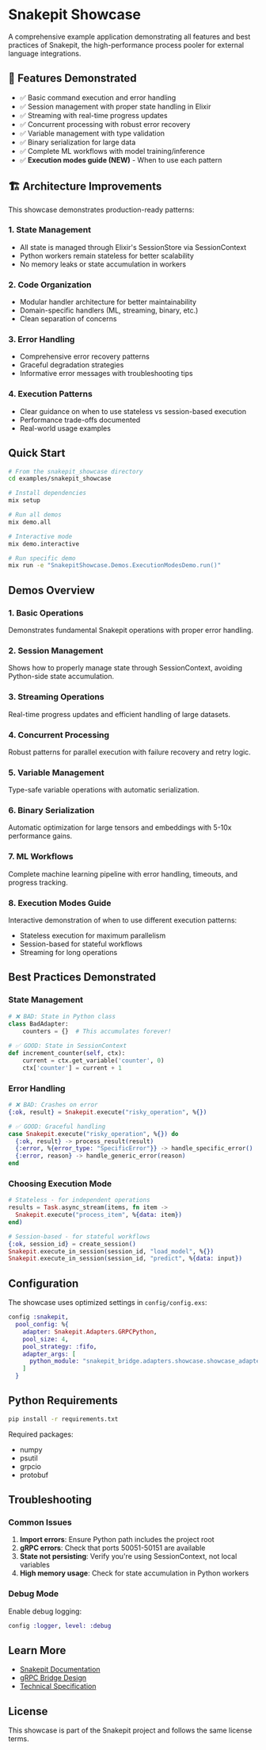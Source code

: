 # Snakepit Showcase

A comprehensive example application demonstrating all features and best practices of Snakepit, the high-performance process pooler for external language integrations.

## 🚀 Features Demonstrated

- ✅ Basic command execution and error handling
- ✅ Session management with proper state handling in Elixir
- ✅ Streaming with real-time progress updates
- ✅ Concurrent processing with robust error recovery
- ✅ Variable management with type validation
- ✅ Binary serialization for large data
- ✅ Complete ML workflows with model training/inference
- ✅ **Execution modes guide (NEW)** - When to use each pattern

## 🏗️ Architecture Improvements

This showcase demonstrates production-ready patterns:

### 1. State Management
- All state is managed through Elixir's SessionStore via SessionContext
- Python workers remain stateless for better scalability
- No memory leaks or state accumulation in workers

### 2. Code Organization
- Modular handler architecture for better maintainability
- Domain-specific handlers (ML, streaming, binary, etc.)
- Clean separation of concerns

### 3. Error Handling
- Comprehensive error recovery patterns
- Graceful degradation strategies
- Informative error messages with troubleshooting tips

### 4. Execution Patterns
- Clear guidance on when to use stateless vs session-based execution
- Performance trade-offs documented
- Real-world usage examples

## Quick Start

```bash
# From the snakepit_showcase directory
cd examples/snakepit_showcase

# Install dependencies
mix setup

# Run all demos
mix demo.all

# Interactive mode
mix demo.interactive

# Run specific demo
mix run -e "SnakepitShowcase.Demos.ExecutionModesDemo.run()"
```

## Demos Overview

### 1. Basic Operations
Demonstrates fundamental Snakepit operations with proper error handling.

### 2. Session Management
Shows how to properly manage state through SessionContext, avoiding Python-side state accumulation.

### 3. Streaming Operations
Real-time progress updates and efficient handling of large datasets.

### 4. Concurrent Processing
Robust patterns for parallel execution with failure recovery and retry logic.

### 5. Variable Management
Type-safe variable operations with automatic serialization.

### 6. Binary Serialization
Automatic optimization for large tensors and embeddings with 5-10x performance gains.

### 7. ML Workflows
Complete machine learning pipeline with error handling, timeouts, and progress tracking.

### 8. Execution Modes Guide
Interactive demonstration of when to use different execution patterns:
- Stateless execution for maximum parallelism
- Session-based for stateful workflows
- Streaming for long operations

## Best Practices Demonstrated

### State Management
```python
# ❌ BAD: State in Python class
class BadAdapter:
    counters = {}  # This accumulates forever!
    
# ✅ GOOD: State in SessionContext
def increment_counter(self, ctx):
    current = ctx.get_variable('counter', 0)
    ctx['counter'] = current + 1
```

### Error Handling
```elixir
# ❌ BAD: Crashes on error
{:ok, result} = Snakepit.execute("risky_operation", %{})

# ✅ GOOD: Graceful handling
case Snakepit.execute("risky_operation", %{}) do
  {:ok, result} -> process_result(result)
  {:error, %{error_type: "SpecificError"}} -> handle_specific_error()
  {:error, reason} -> handle_generic_error(reason)
end
```

### Choosing Execution Mode
```elixir
# Stateless - for independent operations
results = Task.async_stream(items, fn item ->
  Snakepit.execute("process_item", %{data: item})
end)

# Session-based - for stateful workflows
{:ok, session_id} = create_session()
Snakepit.execute_in_session(session_id, "load_model", %{})
Snakepit.execute_in_session(session_id, "predict", %{data: input})
```

## Configuration

The showcase uses optimized settings in `config/config.exs`:

```elixir
config :snakepit,
  pool_config: %{
    adapter: Snakepit.Adapters.GRPCPython,
    pool_size: 4,
    pool_strategy: :fifo,
    adapter_args: [
      python_module: "snakepit_bridge.adapters.showcase.showcase_adapter.ShowcaseAdapter"
    ]
  }
```

## Python Requirements

```bash
pip install -r requirements.txt
```

Required packages:
- numpy
- psutil
- grpcio
- protobuf

## Troubleshooting

### Common Issues

1. **Import errors**: Ensure Python path includes the project root
2. **gRPC errors**: Check that ports 50051-50151 are available
3. **State not persisting**: Verify you're using SessionContext, not local variables
4. **High memory usage**: Check for state accumulation in Python workers

### Debug Mode

Enable debug logging:
```elixir
config :logger, level: :debug
```

## Learn More

- [Snakepit Documentation](../../README.md)
- [gRPC Bridge Design](../../README_GRPC_BRIDGE.md)
- [Technical Specification](docs/showcase-improvements-technical-spec.md)

## License

This showcase is part of the Snakepit project and follows the same license terms.